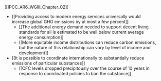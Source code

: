 [[IPCC_AR6_WGIII_Chapter_02]]
- [[Providing access to modern energy services universally would increase global GHG emissions by at most a few percent]]
	- [[The additional energy demand needed to support decent living standards for all is estimated to be well below current average energy consumption]]
	- [[More equitable income distributions can reduce carbon emissions, but the nature of this relationship can vary by level of income and development]]
- [[It is possible to coordinate internationally to substantially reduce emissions of particular substances]]
	- [[CFC levels dropped precipitously over the course of 10 years in response to coordinated policies to ban the substance]]